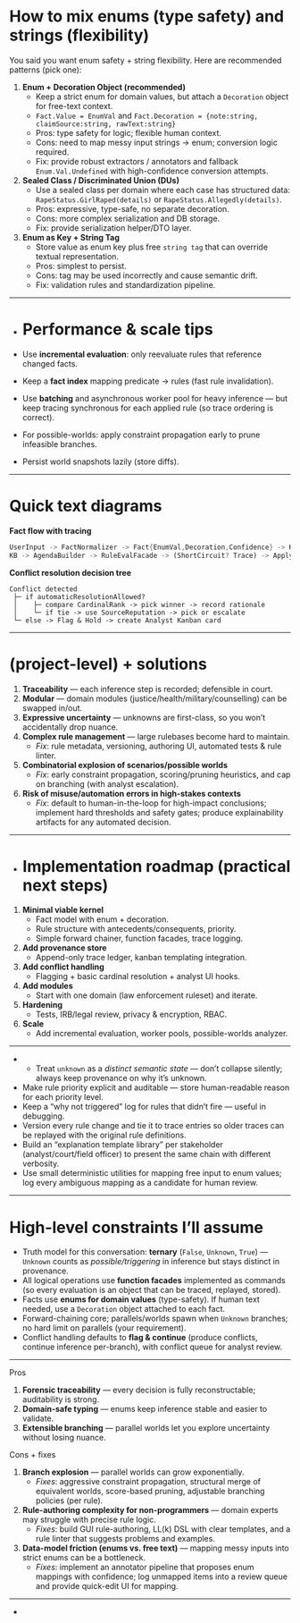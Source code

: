 # How to mix enums (type safety) and strings (flexibility)

You said you want enum safety + string flexibility. Here are recommended patterns (pick one):

1. **Enum + Decoration Object (recommended)**
	- Keep a strict enum for domain values, but attach a `Decoration` object for free-text context.
	- `Fact.Value = EnumVal` and `Fact.Decoration = {note:string, claimSource:string, rawText:string}`
	- Pros: type safety for logic; flexible human context.
	- Cons: need to map messy input strings -> enum; conversion logic required.
	- Fix: provide robust extractors / annotators and fallback `Enum.Val.Undefined` with high-confidence conversion attempts.
2. **Sealed Class / Discriminated Union (DUs)**
	- Use a sealed class per domain where each case has structured data: `RapeStatus.GirlRaped(details)` or `RapeStatus.Allegedly(details)`.
	- Pros: expressive, type-safe, no separate decoration.
	- Cons: more complex serialization and DB storage.
	- Fix: provide serialization helper/DTO layer.
3. **Enum as Key + String Tag**
	- Store value as enum key plus free `string tag` that can override textual representation.
	- Pros: simplest to persist.
	- Cons: tag may be used incorrectly and cause semantic drift.
	- Fix: validation rules and standardization pipeline.
- ---
- # Performance & scale tips

- Use **incremental evaluation**: only reevaluate rules that reference changed facts.
- Keep a **fact index** mapping predicate → rules (fast rule invalidation).
- Use **batching** and asynchronous worker pool for heavy inference — but keep tracing synchronous for each applied rule (so trace ordering is correct).
- For possible-worlds: apply constraint propagation early to prune infeasible branches.
- Persist world snapshots lazily (store diffs).
---
# Quick text diagrams

**Fact flow with tracing**
```rust
UserInput -> FactNormalizer -> Fact{EnumVal,Decoration,Confidence} -> KB
KB -> AgendaBuilder -> RuleEvalFacade -> (ShortCircuit? Trace) -> ApplyConsequences -> KB update -> TraceAppend
```

**Conflict resolution decision tree**
```pgsql
Conflict detected
 ├─ if automaticResolutionAllowed?
 │    ├─ compare CardinalRank -> pick winner -> record rationale
 │    └─ if tie -> use SourceReputation -> pick or escalate
 └─ else -> Flag & Hold -> create Analyst Kanban card
```
---
# (project-level) + solutions


1. **Traceability** — each inference step is recorded; defensible in court.
2. **Modular** — domain modules (justice/health/military/counselling) can be swapped in/out.
3. **Expressive uncertainty** — unknowns are first-class, so you won’t accidentally drop nuance.
4. **Complex rule management** — large rulebases become hard to maintain.
	- *Fix*: rule metadata, versioning, authoring UI, automated tests & rule linter.
5. **Combinatorial explosion of scenarios/possible worlds**
	- *Fix*: early constraint propagation, scoring/pruning heuristics, and cap on branching (with analyst escalation).
6. **Risk of misuse/automation errors in high-stakes contexts**
	- *Fix*: default to human-in-the-loop for high-impact conclusions; implement hard thresholds and safety gates; produce explainability artifacts for any automated decision.
- ---
- # Implementation roadmap (practical next steps)

1. **Minimal viable kernel**
	- Fact model with enum + decoration.
	- Rule structure with antecedents/consequents, priority.
	- Simple forward chainer, function facades, trace logging.
2. **Add provenance store**
	- Append-only trace ledger, kanban templating integration.
3. **Add conflict handling**
	- Flagging + basic cardinal resolution + analyst UI hooks.
4. **Add modules**
	- Start with one domain (law enforcement ruleset) and iterate.
5. **Hardening**
	- Tests, IRB/legal review, privacy & encryption, RBAC.
6. **Scale**
	- Add incremental evaluation, worker pools, possible-worlds analyzer.
- ---
- - Treat `unknown` as a *distinct semantic state* — don’t collapse silently; always keep provenance on why it’s unknown.
- Make rule priority explicit and auditable — store human-readable reason for each priority level.
- Keep a “why not triggered” log for rules that didn’t fire — useful in debugging.
- Version every rule change and tie it to trace entries so older traces can be replayed with the original rule definitions.
- Build an “explanation template library” per stakeholder (analyst/court/field officer) to present the same chain with different verbosity.
- Use small deterministic utilities for mapping free input to enum values; log every ambiguous mapping as a candidate for human review.
---
# High-level constraints I’ll assume

- Truth model for this conversation: **ternary** (`False`, `Unknown`, `True`) — `Unknown` counts as *possible/triggering* in inference but stays distinct in provenance.
- All logical operations use **function facades** implemented as commands (so every evaluation is an object that can be traced, replayed, stored).
- Facts use **enums for domain values** (type-safety). If human text needed, use a `Decoration` object attached to each fact.
- Forward-chaining core; parallels/worlds spawn when `Unknown` branches; no hard limit on parallels (your requirement).
- Conflict handling defaults to **flag & continue** (produce conflicts, continue inference per-branch), with conflict queue for analyst review.
---
Pros

1. **Forensic traceability** — every decision is fully reconstructable; auditability is strong.
2. **Domain-safe typing** — enums keep inference stable and easier to validate.
3. **Extensible branching** — parallel worlds let you explore uncertainty without losing nuance.

Cons + fixes

1. **Branch explosion** — parallel worlds can grow exponentially.
	- *Fixes*: aggressive constraint propagation, structural merge of equivalent worlds, score-based pruning, adjustable branching policies (per rule).
2. **Rule-authoring complexity for non-programmers** — domain experts may struggle with precise rule logic.
	- *Fixes*: build GUI rule-authoring, LL(k) DSL with clear templates, and a rule linter that suggests problems and examples.
3. **Data-model friction (enums vs. free text)** — mapping messy inputs into strict enums can be a bottleneck.
	- *Fixes*: implement an annotator pipeline that proposes enum mappings with confidence; log unmapped items into a review queue and provide quick-edit UI for mapping.
- ---
- 